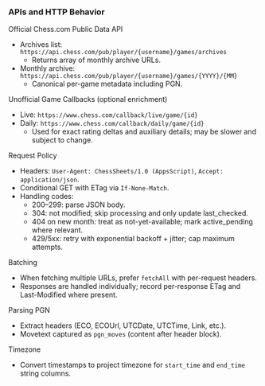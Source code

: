 ### APIs and HTTP Behavior

Official Chess.com Public Data API
- Archives list: `https://api.chess.com/pub/player/{username}/games/archives`
  - Returns array of monthly archive URLs.
- Monthly archive: `https://api.chess.com/pub/player/{username}/games/{YYYY}/{MM}`
  - Canonical per-game metadata including PGN.

Unofficial Game Callbacks (optional enrichment)
- Live: `https://www.chess.com/callback/live/game/{id}`
- Daily: `https://www.chess.com/callback/daily/game/{id}`
  - Used for exact rating deltas and auxiliary details; may be slower and subject to change.

Request Policy
- Headers: `User-Agent: ChessSheets/1.0 (AppsScript)`, `Accept: application/json`.
- Conditional GET with ETag via `If-None-Match`.
- Handling codes:
  - 200–299: parse JSON body.
  - 304: not modified; skip processing and only update last_checked.
  - 404 on new month: treat as not-yet-available; mark active_pending where relevant.
  - 429/5xx: retry with exponential backoff + jitter; cap maximum attempts.

Batching
- When fetching multiple URLs, prefer `fetchAll` with per-request headers.
- Responses are handled individually; record per-response ETag and Last-Modified where present.

Parsing PGN
- Extract headers (ECO, ECOUrl, UTCDate, UTCTime, Link, etc.).
- Movetext captured as `pgn_moves` (content after header block).

Timezone
- Convert timestamps to project timezone for `start_time` and `end_time` string columns.

